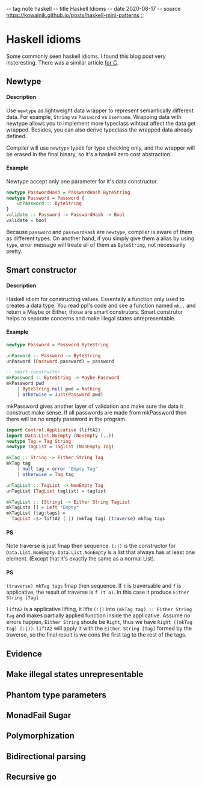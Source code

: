 -- tag note haskell
-- title Haskell Idioms
-- date 2020-08-17
-- source https://kowainik.github.io/posts/haskell-mini-patterns
;;
# Haskell idioms
Some commonly seen haskell idioms. I found this blog post very insteresting. There was a similar article [for C](https://github.com/mcinglis/c-style).

## Newtype
#### Description
Use `newtype` as lightweight data wrapper to represent semantically different data. For example, `String` vs `Password` vs `Username`. Wrapping data with newtype allows you to implement more typeclass wihtout affect the data get wrapped. Besides, you can also derive typeclass the wrapped data already defined.

Compiler will use `newtype` types for type checking only, and the wrapper will be erased in the final binary, so it's a haskell zero cost abstraction.

#### Example
Newtype accept only one parameter for it's data constructor.

```haskell
newtype PasswordHash = PasswordHash ByteString
newtype Password = Password {
    unPassword :: ByteString
}
validate :: Password -> PasswordHash -> Bool
validate = bool
```

Because `password` and `passwordHash` are `newtype`, compiler is aware of them as different types. On another hand, if you simply give them a alias by using `type`, error message will treate all of them as `ByteString`, not necessarily pretty.

## Smart constructor
#### Description
Haskell idiom for constructing values. Essentaily a function only used to creates a data type. You read ppl's code and see a function named `mk..` and return a Maybe or Either, those are smart construtors. Smart construtor helps to separate concerns and make illegal states unrepresentable.

#### Example
```haskell
newtype Password = Password ByteString

unPasword :: Password -> ByteString
unPasword (Password password) = password

-- smart constructor
mkPassword :: ByteString -> Maybe Password
mkPassword pwd
    | ByteString.null pwd = Nothing
    | otherwise = Just(Password pwd)
```
mkPassword gives another layer of validation and make sure the data it construct make sense. If all passwords are made from mkPassword then there will be no empty password in the program.

```haskell
import Control.Applicative (liftA2)
import Data.List.NoEmpty (NonEmpty (..))
newtype Tag = Tag String
newtype TagList = Taglist (NonEmpty Tag)

mkTag :: String -> Either String Tag
mkTag tag
    | null tag = error "Empty Tag"
    | otherwise = Tag tag

unTagList :: TagList -> NonEmpty Tag
unTagList (TagList taglist) = taglist

mkTagList :: [String] -> Either String TagList
mkTagLsts [] = Left "Empty"
mkTagList (tag:tags) =
  TagList <$> liftA2 (:|) (mkTag tag) (traverse) mkTag tags
```

#### PS
Note traverse is just fmap then sequence. `(:|)` is the constructor for `Data.List.NonEmpty`. `Data.List.NonEmpty` is a list that always has at least one element. (Except that it's exactly the same as a normal List).

#### PS
`(traverse) mkTag tags` fmap then sequence. If `t` is traversable and `f` is applicative, the result of traverse is `f (t a)`. In this case it produce `Either String [Tag]`

`liftA2` is a applicative lifting, it lifts `(:|)` into `(mkTag tag) :: Either String Tag` and makes partially applied function inside the applicative. Assume no errors happen, `Either String` shoule be `Right`, thus we have `Right ((mkTag Tag) (:|))`. `liftA2` will apply it with the `Either String [Tag]` formed by the traverse, so the final result is we cons the first tag to the rest of the tags.

## Evidence

## Make illegal states unrepresentable

## Phantom type parameters

##  MonadFail Sugar

## Polymorphization

## Bidirectional parsing

## Recursive go
